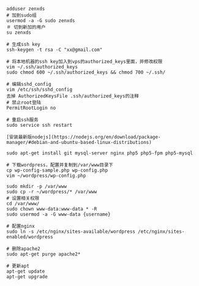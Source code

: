 
    adduser zenxds
    # 加到sudo组
    usermod -a -G sudo zenxds
    ＃ 切到新加的用户
    su zenxds

    # 生成ssh key
    ssh-keygen -t rsa -C "xx@gmail.com"

    # 将本地机器的ssh key加入到vps的authorized_keys里面，并修改权限
    vim ~/.ssh/authorized_keys
    sudo chmod 600 ~/.ssh/authorized_keys && chmod 700 ~/.ssh/

    # 编辑sshd_config
    vim /etc/ssh/sshd_config
    去掉 AuthorizedKeysFile .ssh/authorized_keys的注释
    # 禁止root登陆
    PermitRootLogin no

    # 重启ssh服务
    sudo service ssh restart

    [安装最新版nodejs](https://nodejs.org/en/download/package-manager/#debian-and-ubuntu-based-linux-distributions)

    sudo apt-get install git mysql-server nginx php5 php5-fpm php5-mysql

    # 下载wordpress，配置并复制到/var/www目录下
    cp wp-config-sample.php wp-config.php
    vim ~/wordpress/wp-config.php

    sudo mkdir -p /var/www
    sudo cp -r ~/wordpress/* /var/www
    # 设置相关权限
    cd /var/www/
    sudo chown www-data:www-data * -R
    sudo usermod -a -G www-data {username}

    # 配置nginx
    sudo ln -s /etc/nginx/sites-available/wordpress /etc/nginx/sites-enabled/wordpress

    # 删除apache2
    sudo apt-get purge apache2*

    # 更新apt
    apt-get update
    apt-get upgrade